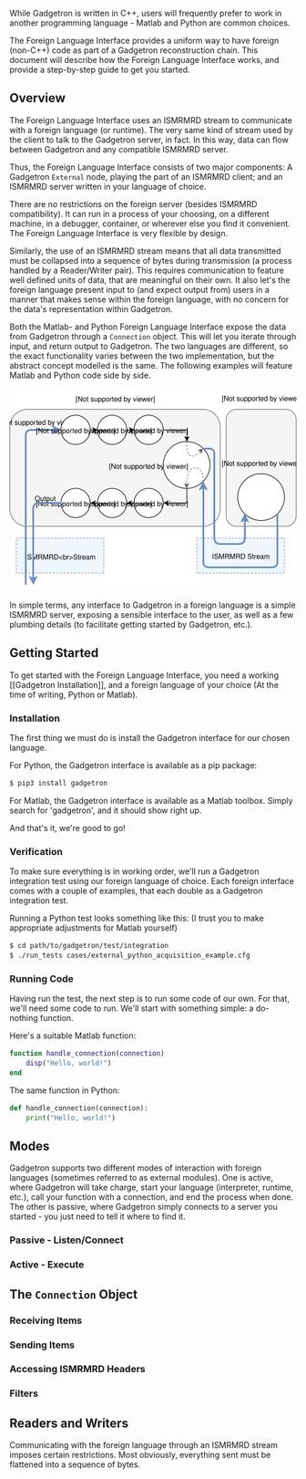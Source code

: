 While Gadgetron is written in C++, users will frequently prefer to work in another programming language - Matlab and Python are common choices. 

The Foreign Language Interface provides a uniform way to have foreign (non-C++) code as part of a Gadgetron reconstruction chain. This document will describe how the Foreign Language Interface works, and provide a step-by-step guide to get you started. 

## Overview

The Foreign Language Interface uses an ISMRMRD stream to communicate with a foreign language (or runtime). The very same kind of stream used by the client to talk to the Gadgetron server, in fact. In this way, data can flow between Gadgetron and any compatible ISMRMRD server. 

Thus, the Foreign Language Interface consists of two major components: A Gadgetron `External` node, playing the 
part of an ISMRMRD client; and an ISMRMRD server written in your language of choice. 

There are no restrictions on the foreign server (besides ISMRMRD compatibility). It can run in a process of your choosing, on a different machine, in a debugger, container, or wherever else you find it convenient. The Foreign Language Interface is very flexible by design. 

Similarly, the use of an ISMRMRD stream means that all data transmitted must be collapsed into a sequence of bytes during transmission (a process handled by a Reader/Writer pair). This requires communication to feature well defined units of data, that are meaningful on their own. It also let's the foreign language present input to (and expect output from) users in a manner that makes sense within the foreign language, with no concern for the data's representation within Gadgetron. 

Both the Matlab- and Python Foreign Language Interface expose the data from Gadgetron through a `Connection` object. This will let you iterate through input, and return output to Gadgetron. The two languages are different, so the exact functionality varies between the two implementation, but the abstract concept modelled is the same. The following examples will feature Matlab and Python code side by side.  

[comment]: # (I've put the illustration in a personal repository. Dunno if that's a good solution, but at least you can get at them if you need to make changes. -k)

![Foreign Language Interface Overview](https://raw.githubusercontent.com/kristofferknudsen/gadgetron-illustrations/master/external.svg)

In simple terms, any interface to Gadgetron in a foreign language is a simple ISMRMRD server, exposing a sensible interface to the user, as well as a few plumbing details (to facilitate getting started by Gadgetron, etc.). 

## Getting Started

To get started with the Foreign Language Interface, you need a working [[Gadgetron Installation]], and a foreign language of your choice (At the time of writing, Python or Matlab). 

### Installation

The first thing we must do is install the Gadgetron interface for our chosen language. 

For Python, the Gadgetron interface is available as a pip package:
```bash
$ pip3 install gadgetron
```

For Matlab, the Gadgetron interface is available as a Matlab toolbox. Simply search for 'gadgetron', and it should show right up. 

And that's it, we're good to go! 

### Verification

To make sure everything is in working order, we'll run a Gadgetron integration test using our foreign language of choice. Each foreign interface comes with a couple of examples, that each double as a Gadgetron integration test.

Running a Python test looks something like this: (I trust you to make appropriate adjustments for Matlab yourself) 
```bash
$ cd path/to/gadgetron/test/integration 
$ ./run_tests cases/external_python_acquisition_example.cfg
```
### Running Code

Having run the test, the next step is to run some code of our own. For that, we'll need some code to run. We'll start with something simple: a do-nothing function.

Here's a suitable Matlab function:
```matlab
function handle_connection(connection)
    disp("Hello, world!")
end
```

The same function in Python:
```python
def handle_connection(connection):
    print("Hello, world!")
```


## Modes

Gadgetron supports two different modes of interaction with foreign languages (sometimes referred to as external modules). One is active, where Gadgetron will take charge, start your language (interpreter, runtime, etc.), call your function with a connection, and end the process when done. The other is passive, where Gadgetron simply connects to a server you started - you just need to tell it where to find it. 

### Passive - Listen/Connect

### Active - Execute

## The `Connection` Object
### Receiving Items
### Sending Items
### Accessing ISMRMRD Headers
### Filters

## Readers and Writers

Communicating with the foreign language through an ISMRMRD stream imposes certain restrictions. Most obviously, everything sent must be flattened into a sequence of bytes. 

